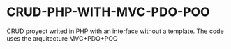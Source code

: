 # CRUD-PHP-WITH-MVC-PDO-POO
CRUD proyect writed in PHP with an interface without a template. The code uses the arquitecture MVC+PDO+POO
